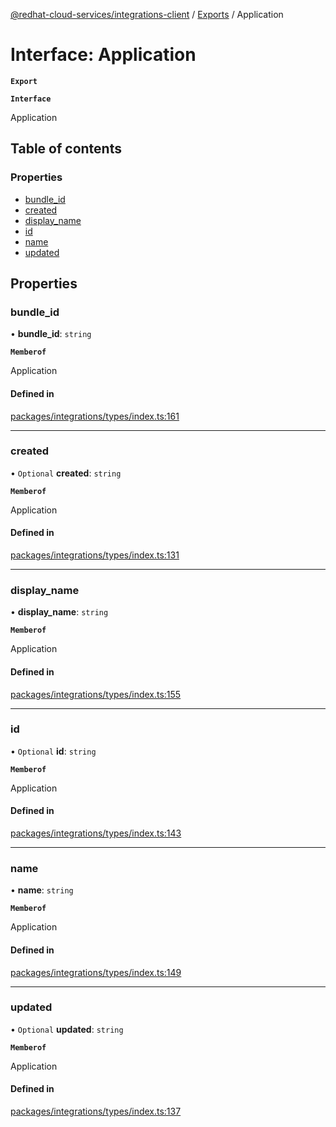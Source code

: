 [@redhat-cloud-services/integrations-client](../README.md) / [Exports](../modules.md) / Application

# Interface: Application

**`Export`**

**`Interface`**

Application

## Table of contents

### Properties

- [bundle\_id](Application.md#bundle_id)
- [created](Application.md#created)
- [display\_name](Application.md#display_name)
- [id](Application.md#id)
- [name](Application.md#name)
- [updated](Application.md#updated)

## Properties

### bundle\_id

• **bundle\_id**: `string`

**`Memberof`**

Application

#### Defined in

[packages/integrations/types/index.ts:161](https://github.com/RedHatInsights/javascript-clients/blob/master/packages/integrations/types/index.ts#L161)

___

### created

• `Optional` **created**: `string`

**`Memberof`**

Application

#### Defined in

[packages/integrations/types/index.ts:131](https://github.com/RedHatInsights/javascript-clients/blob/master/packages/integrations/types/index.ts#L131)

___

### display\_name

• **display\_name**: `string`

**`Memberof`**

Application

#### Defined in

[packages/integrations/types/index.ts:155](https://github.com/RedHatInsights/javascript-clients/blob/master/packages/integrations/types/index.ts#L155)

___

### id

• `Optional` **id**: `string`

**`Memberof`**

Application

#### Defined in

[packages/integrations/types/index.ts:143](https://github.com/RedHatInsights/javascript-clients/blob/master/packages/integrations/types/index.ts#L143)

___

### name

• **name**: `string`

**`Memberof`**

Application

#### Defined in

[packages/integrations/types/index.ts:149](https://github.com/RedHatInsights/javascript-clients/blob/master/packages/integrations/types/index.ts#L149)

___

### updated

• `Optional` **updated**: `string`

**`Memberof`**

Application

#### Defined in

[packages/integrations/types/index.ts:137](https://github.com/RedHatInsights/javascript-clients/blob/master/packages/integrations/types/index.ts#L137)
